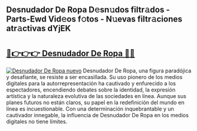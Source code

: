 ## Desnudador De Ropa D𝚎sn𝚞dos filtr𝚊dos - Parts-Ewd Vid𝚎os f𝚘tos - N𝚞evas filtr𝚊ciones atr𝚊ctivas dYjEK

# <h2><a href="http://mbbpj4.tromn.icu/?c=Desnudador+De+Ropa">🔗👉👉👉 Desnudador De Ropa 🔗🔗</a></h2>

[![Desnudador De Ropa nuevo](https://i.imgur.com/pEAQMta.gif)](http://mbbpj4.tromn.icu/?c=Desnudador+De+Ropa)
Desnudador De Ropa, una figura paradójica y desafiante, se resiste a ser encasillada. Su uso pionero de los medios digitales para la autorrepresentación ha cautivado y enfurecido a los espectadores, encendiendo debates sobre la identidad, la expresión artística y la naturaleza evolutiva de las sociedades en línea. Aunque sus planes futuros no están claros, su papel en la redefinición del mundo en línea es incuestionable. Con una determinación inquebrantable y un cautivador innegable, la influencia de Desnudador De Ropa en los medios digitales no tiene límites.
